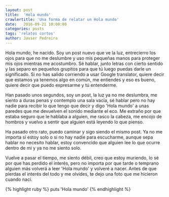 ```yaml
---
layout: post
title:  'Hola mundo'
crawlertitle: 'Una forma de relatar un Hola mundo'
date:   2016-09-21 10:00:00
categories: posts
tags: 'relatos cortos'
author: Javier Pedreira
---
```


Hola mundo, he nacido. Soy un post nuevo que ve la luz, entrecierro los ojos para que no me deslumbre y uso mis pequeñas manos para proteger mis ojos mientras me acostumbro. Sé hablar, junto letras con cierto sentido y las separo en pequeños grupitos para que tú luego puedas darle un significado. Si no has salido corriendo a usar Google translator, quiere decir que estamos ya tenemos algo en común, me entiendes y eso es bueno, quiere decir que puedo expresarme y tú entenderme.

Han pasado unos segundos, soy un post, la luz ya no me deslumbra, me siento a duras penas y contemplo una sala vacía, sé hablar pero no hay nadie para recibir lo que tengo que decir y digo 'Hola mundo' a unas paredes que me devuelven el sonido mediante el eco. Me extraño por que estaba seguro que le hablaba a alguien, me rasco la cabeza, me encojo de hombros y vuelvo a sentir que alguien está leyendo lo que pienso. 

Ha pasado otro rato, puedo caminar y sigo siendo el mismo post. Ya no me importa si estoy solo o si no hay nadie para escucharme, aunque sepa hablar no necesito hablar, estoy convencido que alguien lee lo que ocurre dentro de mi y ya no me siento solo. 

Vuelve a pasar el tiempo, me siento débil, creo que estoy muriendo, lo sé por que has perdido el interés, pero no importa por que tarde o temprano alguien más volverá a leer 'Hola mundo' y volveré a nacer. Antes de que pierdas el interés del todo y me olvides, te dejo una foto que me hicieron cuando nací.

{% highlight ruby %}
  puts 'Hola mundo'
{% endhighlight %}


